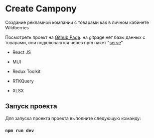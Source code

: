 # Create Campony 

Создание рекламной компании с товарами как в личном кабинете Wildberries

Посмотреть проект на [Github Page](https://kam1kazy.github.io/del42/). 
на gitpage нет базы данных с товарами, они подключаются через npm пакет "[serve](https://www.npmjs.com/package/server)"


- React JS

- MUI

- Redux Toolkit

- RTKQuery

- XLSX


## Запуск проекта

Для запуска проекта проекта выполните следующую команду:

### `npm run dev`

